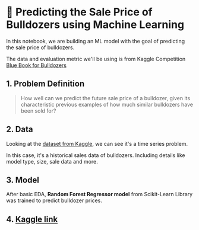 # 🚜 Predicting the Sale Price of Bulldozers using Machine Learning

In this notebook, we are building an ML model with the goal of predicting the sale price of bulldozers.

The data and evaluation metric we'll be using is from Kaggle Competition [Blue Book for Bulldozers](https://www.kaggle.com/c/bluebook-for-bulldozers/overview)

## 1. Problem Definition

> How well can we predict the future sale price of a bulldozer, given its characteristic previous examples of how much similar bulldozers have been sold for?

## 2. Data

Looking at the [dataset from Kaggle](https://www.kaggle.com/c/bluebook-for-bulldozers/data), we can see it's a time series problem.

In this case, it's a historical sales data of bulldozers. Including details like model type, size, sale data and more.

## 3. Model

After basic EDA, **Random Forest Regressor model** from Scikit-Learn Library was trained to predict bulldozer prices.

## 4. [Kaggle link](https://www.kaggle.com/code/abhijeetk597/bulldozer-price-prediction)